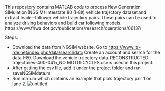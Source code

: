 This repository contains MATLAB code to process New Generation SIMulation (NGSIM) Interstate 80 (I-80) vehicle trajectory dataset and extract leader-follower vehicle trajectory pairs. These pairs can be used to analyze driving behaviors and build car following models. https://www.fhwa.dot.gov/publications/research/operations/06137/

Steps:
- Download the data from NGSIM website. Go to https://www.its-rde.net/index.php/data/searchdata Create an account and search for the data I-80. Download the vehicle trajectory data. RECONSTRUCTED trajectories-400-0415_NO MOTORCYCLES.csv is used in this project. 
- After getting the csv file, add it under the project folder and run saveNGSIMdata.m 
- Run main.m which contains an example that plots trajectory pair 1 on lane 2. ![untitled](https://cloud.githubusercontent.com/assets/11336887/22189182/0a3f7d22-e0e9-11e6-880f-035df4281a9c.png)
